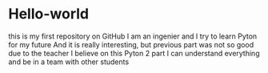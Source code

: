 # Hello-world
this is my first repository on GitHub
I am an ingenier and I try to learn Pyton for my future 
And it is really interesting, but previous part was not so good
due to the teacher
I believe on this Pyton 2 part I can understand everything and be in a team with other students
